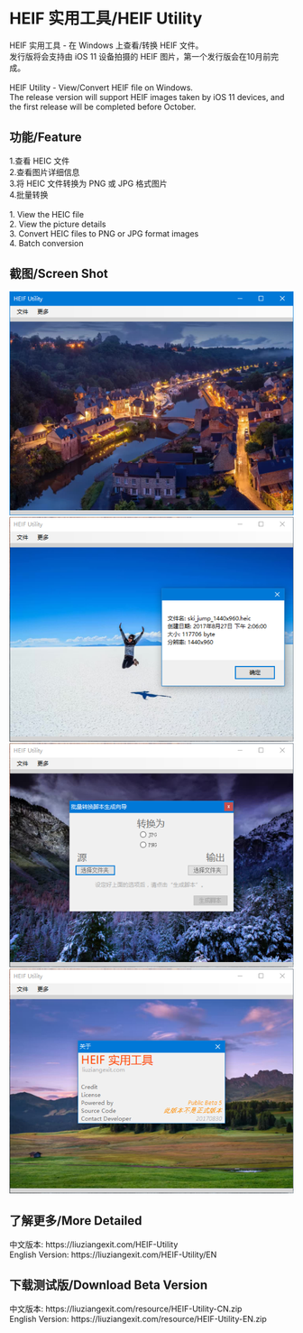 ﻿# HEIF 实用工具/HEIF Utility
HEIF 实用工具 - 在 Windows 上查看/转换 HEIF 文件。<br>
发行版将会支持由 iOS 11 设备拍摄的 HEIF 图片，第一个发行版会在10月前完成。<br>
<br>
HEIF Utility - View/Convert HEIF file on Windows.<br>
The release version will support HEIF images taken by iOS 11 devices, and the first release will be completed before October.<br>
<h2>功能/Feature</h2>
1.查看 HEIC 文件<br>
2.查看图片详细信息<br>
3.将 HEIC 文件转换为 PNG 或 JPG 格式图片<br>
4.批量转换<br>
<br>
1. View the HEIC file<br>
2. View the picture details<br>
3. Convert HEIC files to PNG or JPG format images<br>
4. Batch conversion
<br>
<h2>截图/Screen Shot</h2>
<img src="/img/HEIFUScreenShot1.PNG"><br>
<img src="/img/HEIFUScreenShot2.PNG"><br>
<img src="/img/HEIFUScreenShot3.PNG"><br>
<img src="/img/HEIFUScreenShot4.PNG">
<br>
<h2>了解更多/More Detailed</h2>
中文版本: https://liuziangexit.com/HEIF-Utility<br>
English Version: https://liuziangexit.com/HEIF-Utility/EN
<h2>下载测试版/Download Beta Version</h2>
中文版本: https://liuziangexit.com/resource/HEIF-Utility-CN.zip<br>
English Version: https://liuziangexit.com/resource/HEIF-Utility-EN.zip

